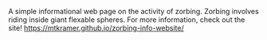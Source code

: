 A simple informational web page on the activity of zorbing.  Zorbing involves riding inside giant flexable spheres.  For more information, check out the site!
https://mtkramer.github.io/zorbing-info-website/
